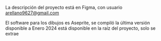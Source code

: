 
La descripción del proyecto está en Figma, con usuario arellano9627@gmail.com


El software para los dibujos es Aseprite, se compiló la última versión disponible a Enero 2024
está disponible en la raíz del proyecto, solo se extrae


